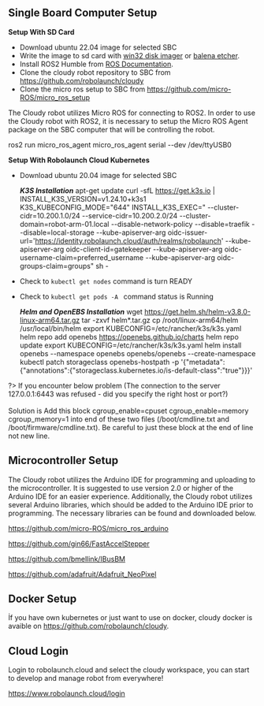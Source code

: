 ## Single Board Computer Setup 

**Setup With SD Card**
* Download ubuntu 22.04 image for selected SBC
* Write the image to sd card with <a href="https://win32diskimager.org/">win32 disk imager</a> or <a href="https://www.balena.io/etcher">balena etcher</a>.
* Install ROS2 Humble from <a href="https://docs.ros.org/en/humble/index.html">ROS Documentation</a>.
* Clone the cloudy robot repository to SBC from https://github.com/robolaunch/cloudy
* Clone the micro ros setup to SBC from https://github.com/micro-ROS/micro_ros_setup

The Cloudy robot utilizes Micro ROS for connecting to ROS2. In order to use the Cloudy robot with ROS2, it is necessary to setup the Micro ROS Agent package on the SBC computer that will be controlling the robot.

ros2 run micro_ros_agent micro_ros_agent serial --dev /dev/ttyUSB0

**Setup With Robolaunch Cloud Kubernetes**
* Download ubuntu 20.04 image for selected SBC

    ***K3S Installation*** 
        apt-get update 
        curl -sfL https://get.k3s.io | INSTALL_K3S_VERSION=v1.24.10+k3s1 K3S_KUBECONFIG_MODE="644" INSTALL_K3S_EXEC="  --cluster-cidr=10.200.1.0/24 --service-cidr=10.200.2.0/24    --cluster-domain=robot-arm-01.local --disable-network-policy --disable=traefik --disable=local-storage --kube-apiserver-arg oidc-issuer-url='https://identity.robolaunch.cloud/auth/realms/robolaunch' --kube-apiserver-arg oidc-client-id=gatekeeper --kube-apiserver-arg oidc-username-claim=preferred_username --kube-apiserver-arg oidc-groups-claim=groups" sh - 
* Check to ```kubectl get nodes``` command is turn READY
* Check to ```kubectl get pods -A ``` command status is Running

    ***Helm and OpenEBS Installation***
        wget https://get.helm.sh/helm-v3.8.0-linux-arm64.tar.gz
        tar -zxvf helm*.tar.gz
        cp /root/linux-arm64/helm /usr/local/bin/helm
        export KUBECONFIG=/etc/rancher/k3s/k3s.yaml
        helm repo add openebs https://openebs.github.io/charts 
        helm repo update
        export KUBECONFIG=/etc/rancher/k3s/k3s.yaml
        helm install openebs --namespace openebs openebs/openebs --create-namespace
        kubectl patch storageclass openebs-hostpath -p '{"metadata": {"annotations":{"storageclass.kubernetes.io/is-default-class":"true"}}}'

?> If you encounter below problem (The connection to the server 127.0.0.1:6443 was refused - did you specify the right host or port?)</br></br>
Solution is Add this block cgroup_enable=cpuset cgroup_enable=memory cgroup_memory=1 into end of these two files (/boot/cmdline.txt and /boot/firmware/cmdline.txt). Be careful to just these block at the end of line not new line.



## Microcontroller Setup

The Cloudy robot utilizes the Arduino IDE for programming and uploading to the microcontroller. It is suggested to use version 2.0 or higher of the Arduino IDE for an easier experience. Additionally, the Cloudy robot utilizes several Arduino libraries, which should be added to the Arduino IDE prior to programming. The necessary libraries can be found and downloaded below.

https://github.com/micro-ROS/micro_ros_arduino

https://github.com/gin66/FastAccelStepper

https://github.com/bmellink/IBusBM

https://github.com/adafruit/Adafruit_NeoPixel

## Docker Setup

İf you have own kubernetes or just want to use on docker, cloudy docker is avaible on https://github.com/robolaunch/cloudy.

## Cloud Login

Login to robolaunch.cloud and select the cloudy workspace, you can start to develop and manage robot from everywhere!

 https://www.robolaunch.cloud/login
